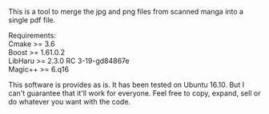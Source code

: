 This is a tool to merge the jpg and png files from scanned manga into a single pdf file.  

Requirements:  
Cmake >= 3.6  
Boost >= 1.61.0.2  
LibHaru >= 2.3.0 RC 3-19-gd84867e  
Magic++ >= 6.q16  



This software is provides as is.
It has been tested on Ubuntu 16.10.
But I can't guarantee that it'll work for everyone.
Feel free to copy, expand, sell or do whatever you want with the code.
